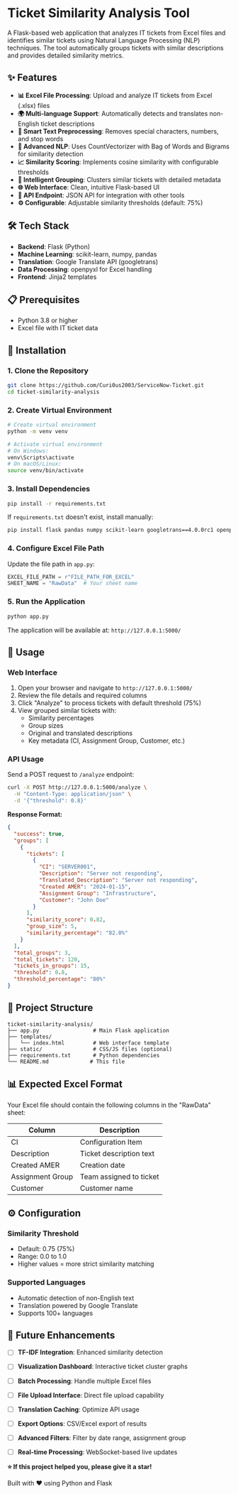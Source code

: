 # Ticket Similarity Analysis Tool

A Flask-based web application that analyzes IT tickets from Excel files and identifies similar tickets using Natural Language Processing (NLP) techniques. The tool automatically groups tickets with similar descriptions and provides detailed similarity metrics.

## ✨ Features

- **📊 Excel File Processing**: Upload and analyze IT tickets from Excel (.xlsx) files
- **🌍 Multi-language Support**: Automatically detects and translates non-English ticket descriptions
- **🧹 Smart Text Preprocessing**: Removes special characters, numbers, and stop words
- **🤖 Advanced NLP**: Uses CountVectorizer with Bag of Words and Bigrams for similarity detection
- **📈 Similarity Scoring**: Implements cosine similarity with configurable thresholds
- **👥 Intelligent Grouping**: Clusters similar tickets with detailed metadata
- **🌐 Web Interface**: Clean, intuitive Flask-based UI
- **🔌 API Endpoint**: JSON API for integration with other tools
- **⚙️ Configurable**: Adjustable similarity thresholds (default: 75%)

## 🛠️ Tech Stack

- **Backend**: Flask (Python)
- **Machine Learning**: scikit-learn, numpy, pandas
- **Translation**: Google Translate API (googletrans)
- **Data Processing**: openpyxl for Excel handling
- **Frontend**: Jinja2 templates

## 📋 Prerequisites

- Python 3.8 or higher
- Excel file with IT ticket data

## 🚀 Installation

### 1. Clone the Repository

```bash
git clone https://github.com/Curi0us2003/ServiceNow-Ticket.git
cd ticket-similarity-analysis
```

### 2. Create Virtual Environment

```bash
# Create virtual environment
python -m venv venv

# Activate virtual environment
# On Windows:
venv\Scripts\activate
# On macOS/Linux:
source venv/bin/activate
```

### 3. Install Dependencies

```bash
pip install -r requirements.txt
```

If `requirements.txt` doesn't exist, install manually:

```bash
pip install flask pandas numpy scikit-learn googletrans==4.0.0rc1 openpyxl
```

### 4. Configure Excel File Path

Update the file path in `app.py`:

```python
EXCEL_FILE_PATH = r"FILE_PATH_FOR_EXCEL"
SHEET_NAME = "RawData"  # Your sheet name
```

### 5. Run the Application

```bash
python app.py
```

The application will be available at: `http://127.0.0.1:5000/`

## 📖 Usage

### Web Interface

1. Open your browser and navigate to `http://127.0.0.1:5000/`
2. Review the file details and required columns
3. Click "Analyze" to process tickets with default threshold (75%)
4. View grouped similar tickets with:
   - Similarity percentages
   - Group sizes
   - Original and translated descriptions
   - Key metadata (CI, Assignment Group, Customer, etc.)

### API Usage

Send a POST request to `/analyze` endpoint:

```bash
curl -X POST http://127.0.0.1:5000/analyze \
  -H "Content-Type: application/json" \
  -d '{"threshold": 0.8}'
```

**Response Format:**
```json
{
  "success": true,
  "groups": [
    {
      "tickets": [
        {
          "CI": "SERVER001",
          "Description": "Server not responding",
          "Translated_Description": "Server not responding",
          "Created AMER": "2024-01-15",
          "Assignment Group": "Infrastructure",
          "Customer": "John Doe"
        }
      ],
      "similarity_score": 0.82,
      "group_size": 5,
      "similarity_percentage": "82.0%"
    }
  ],
  "total_groups": 3,
  "total_tickets": 120,
  "tickets_in_groups": 15,
  "threshold": 0.8,
  "threshold_percentage": "80%"
}
```

## 📂 Project Structure

```
ticket-similarity-analysis/
├── app.py                 # Main Flask application
├── templates/
│   └── index.html         # Web interface template
├── static/                # CSS/JS files (optional)
├── requirements.txt       # Python dependencies
└── README.md             # This file
```

## 📊 Expected Excel Format

Your Excel file should contain the following columns in the "RawData" sheet:

| Column | Description |
|--------|-------------|
| CI | Configuration Item |
| Description | Ticket description text |
| Created AMER | Creation date |
| Assignment Group | Team assigned to ticket |
| Customer | Customer name |

## ⚙️ Configuration

### Similarity Threshold
- Default: 0.75 (75%)
- Range: 0.0 to 1.0
- Higher values = more strict similarity matching

### Supported Languages
- Automatic detection of non-English text
- Translation powered by Google Translate
- Supports 100+ languages

## 🚀 Future Enhancements

- [ ] **TF-IDF Integration**: Enhanced similarity detection
- [ ] **Visualization Dashboard**: Interactive ticket cluster graphs  
- [ ] **Batch Processing**: Handle multiple Excel files
- [ ] **File Upload Interface**: Direct file upload capability
- [ ] **Translation Caching**: Optimize API usage
- [ ] **Export Options**: CSV/Excel export of results
- [ ] **Advanced Filters**: Filter by date range, assignment group
- [ ] **Real-time Processing**: WebSocket-based live updates


**⭐ If this project helped you, please give it a star!**

Built with ❤️ using Python and Flask

